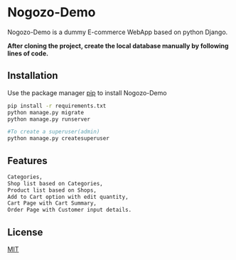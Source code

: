 # Nogozo-Demo

Nogozo-Demo is a dummy E-commerce WebApp based on python Django.




**After cloning the project, create the local database manually by following lines of code.**

## Installation

Use the package manager [pip](https://pip.pypa.io/en/stable/) to install Nogozo-Demo

```bash
pip install -r requirements.txt
python manage.py migrate
python manage.py runserver

#To create a superuser(admin)
python manage.py createsuperuser
```

## Features
```bash
Categories,
Shop list based on Categories,
Product list based on Shops,
Add to Cart option with edit quantity,
Cart Page with Cart Summary,
Order Page with Customer input details.
```

## License
[MIT](https://choosealicense.com/licenses/mit/)
